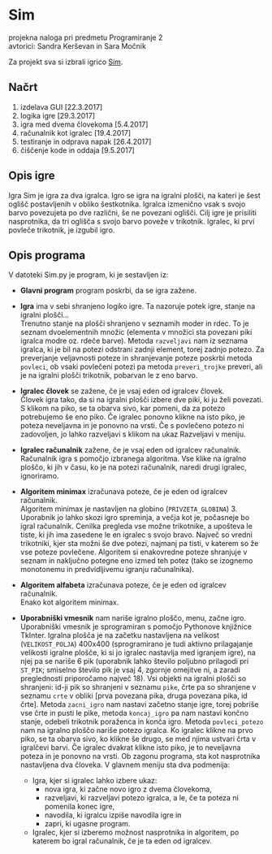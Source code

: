 # Sim
projekna naloga pri predmetu Programiranje 2  
avtorici: Sandra Kerševan in Sara Močnik

Za projekt sva si izbrali igrico [Sim](https://en.wikipedia.org/wiki/Sim_(pencil_game)).

## Načrt
1. izdelava GUI  [22.3.2017]
2. logika igre  [29.3.2017]
3. igra med dvema človekoma  [5.4.2017]
4. računalnik kot igralec  [19.4.2017]
5. testiranje in odprava napak  [26.4.2017]
6. čiščenje kode in oddaja [9.5.2017]

## Opis igre
Igra Sim je igra za dva igralca. Igro se igra na igralni plošči, na kateri je šest oglišč postavljenih v obliko šestkotnika. Igralca izmenično vsak s svojo barvo povezujeta po dve različni, še ne povezani oglišči. Cilj igre je prisiliti nasprotnika, da tri oglišča s svojo barvo poveže v trikotnik. Igralec, ki prvi povleče trikotnik, je izgubil igro.

## Opis programa
V datoteki Sim.py je program, ki je sestavljen iz:  

* **Glavni program** program poskrbi, da se igra zažene.  

* **Igra** ima v sebi shranjeno logiko igre. Ta nazoruje potek igre, stanje na igralni plošči...  
Trenutno stanje na plošči shranjeno v seznamih moder in rdec. To je seznam dvoelementnih množic (elementa v množici sta povezani piki igralca modre oz. rdeče barve). Metoda `razveljavi` nam iz seznama igralca, ki je bil na potezi odstrani zadnji element, torej zadnjo potezo. Za preverjanje veljavnosti poteze in shranjevanje poteze poskrbi metoda `povleci`, ob vsaki povlečeni potezi pa metoda `preveri_trojke` preveri, ali je na igralni plošči trikotnik, pobarvan le z eno barvo.

* **Igralec človek** se zažene, če je vsaj eden od igralcev človek.  
Človek igra tako, da si na igralni plošči izbere dve piki, ki ju želi povezati. S klikom na piko, se ta obarva sivo, kar pomeni, da za potezo potrebujemo še eno piko. Če igralec ponovno klikne na isto piko, je poteza neveljavna in je ponovno na vrsti. Če s povlečeno potezo ni zadovoljen, jo lahko razveljavi s klikom na ukaz Razveljavi v meniju.

* **Igralec računalnik** zažene, če je vsaj eden od igralcev računalnik.  
Računalnik igra s pomočjo izbranega algoritma. Vse klike na igralno ploščo, ki jih v času, ko je na potezi računalnik, naredi drugi igralec, ignoriramo.

* **Algoritem minimax** izračunava poteze, če je eden od igralcev računalnik.  
Algoritem minimax je nastavljen na globino (`PRIVZETA_GLOBINA`) 3. Uporabnik jo lahko skozi igro spreminja, a večja kot je, počasneje bo igral računalnik. Cenilka pregleda vse možne trikotnike, a upošteva le tiste, ki jih ima zasedene le en igralec s svojo bravo. Največ so vredni trikotniki, kjer sta možni še dve potezi, najmanj pa tisti, v katerem so že vse poteze povlečene. Algoritem si enakovredne poteze shranjuje v seznam in naključno potegne eno izmed teh potez (tako se izognemo monotonemu in predvidljivemu igranju računalnika).

* **Algoritem alfabeta** izračunava poteze, če je eden od igralcev računalnik.  
Enako kot algoritem minimax.

* **Uporabniški vmesnik** nam nariše igralno ploščo, menu, začne igro.  
Uporabniški vmesnik je sprogramiran s pomočjo Pythonove knjižnice TkInter. 
Igralna plošča je na začetku nastavljena na velikost (`VELIKOST_POLJA`) 400x400 (sprogramirano je tudi aktivno prilagajanje velikosti igralne plošče, ki si jo igralec nastavlja med igranjem igre), na njej pa se nariše 6 pik (uporabnik lahko število poljubno prilagodi pri `ST_PIK`; smiselno število pik je vsaj 4, zgornje omejitve ni, a zaradi preglednosti priporočamo največ 18). Vsi objekti na igralni plošči so shranjeni: id-ji pik so shranjeni v seznamu `pike`, črte pa so shranjene v seznamu `crte` v obliki [prva povezana pika, druga povezana pika, id črte]. Metoda `zacni_igro` nam nastavi začetno stanje igre, torej pobriše vse črte in pusti le pike, metoda `koncaj_igro` pa nam nastavi končno stanje, odebeli trikotnik poraženca in konča igro. Metoda `povleci_potezo` nam na igralno ploščo nariše potezo igralca. Ko igralec klikne na prvo piko, se ta obarva sivo, ko klikne še drugo, se med njima ustvari črta v igralčevi barvi. Če igralec dvakrat klikne isto piko, je to neveljavna poteza in je ponovno na vrsti. Ob zagonu programa, sta kot nasprotnika nastavljena dva človeka. V glavnem meniju sta dva podmenija:
   * Igra, kjer si igralec lahko izbere ukaz:
     * nova igra, ki začne novo igro z dvema človekoma,
     * razveljavi, ki razveljavi potezo igralca, a le, če ta poteza ni pomenila konec igre,
     * navodila, ki igralcu izpiše navodila igre in
     * zapri, ki ugasne program.
   * Igralec, kjer si izberemo možnost nasprotnika in algoritem, po katerem bo igral računalnik, če je ta eden od igralcev.  


